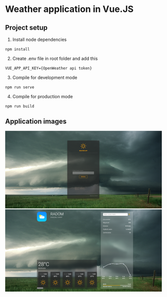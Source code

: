 # Weather application in Vue.JS

## Project setup
1. Install node dependencies
```
npm install
```
2. Create .env file in root folder and add this
```
VUE_APP_API_KEY={OpenWeather api token}
```
3. Compile for development mode
```
npm run serve
```
4. Compile for production mode
```
npm run build
```

## Application images
![Login page](/images/login_page.png)
![Main page](/images/main_page.png)
